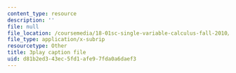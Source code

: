 ```yaml
---
content_type: resource
description: ''
file: null
file_location: /coursemedia/18-01sc-single-variable-calculus-fall-2010/d81b2ed343ec5fd1afe97fda0a6daef3_Pd2xP5zDsRw.vtt
file_type: application/x-subrip
resourcetype: Other
title: 3play caption file
uid: d81b2ed3-43ec-5fd1-afe9-7fda0a6daef3
---
```

